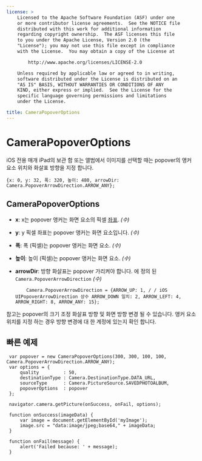```yaml
---
license: >
    Licensed to the Apache Software Foundation (ASF) under one
    or more contributor license agreements.  See the NOTICE file
    distributed with this work for additional information
    regarding copyright ownership.  The ASF licenses this file
    to you under the Apache License, Version 2.0 (the
    "License"); you may not use this file except in compliance
    with the License.  You may obtain a copy of the License at

        http://www.apache.org/licenses/LICENSE-2.0

    Unless required by applicable law or agreed to in writing,
    software distributed under the License is distributed on an
    "AS IS" BASIS, WITHOUT WARRANTIES OR CONDITIONS OF ANY
    KIND, either express or implied.  See the License for the
    specific language governing permissions and limitations
    under the License.

title: CameraPopoverOptions
---
```


# CameraPopoverOptions

iOS 전용 매개 iPad의 보관 함 또는 앨범에서 이미지를 선택할 때는 popover의 앵커 요소 위치와 화살표 방향을 지정 합니다.

    {x: 0, y: 32, 폭: 320, 높이: 480, arrowDir: Camera.PopoverArrowDirection.ARROW_ANY};
    

## CameraPopoverOptions

*   **x**: x는 popover 앵커는 화면 요소의 픽셀 [좌표](../../geolocation/Coordinates/coordinates.html). *(수)*

*   **y**: y 픽셀 좌표는 popover 앵커는 화면 요소입니다. *(수)*

*   **폭**: 폭 (픽셀)는 popover 앵커는 화면 요소. *(수)*

*   **높이**: 높이 (픽셀)는 popover 앵커는 화면 요소. *(수)*

*   **arrowDir**: 방향 화살표는 popover 가리켜야 합니다. 에 정의 된 `Camera.PopoverArrowDirection` *(수)* 
    
            Camera.PopoverArrowDirection = {ARROW_UP: 1, / / iOS UIPopoverArrowDirection 상수 ARROW_DOWN 일치: 2, ARROW_LEFT: 4, ARROW_RIGHT: 8, ARROW_ANY: 15};
        

참고는 popover의 크기 조정 화살표 방향 및 화면 방향 변경 될 수 있습니다. 앵커 요소 위치를 지정 하는 경우 방향 변경에 대 한 계정에 있는지 확인 합니다.

## 빠른 예제

     var popover = new CameraPopoverOptions(300, 300, 100, 100, Camera.PopoverArrowDirection.ARROW_ANY);
     var options = {
         quality         : 50,
         destinationType : Camera.DestinationType.DATA_URL,
         sourceType      : Camera.PictureSource.SAVEDPHOTOALBUM,
         popoverOptions  : popover
     };
    
     navigator.camera.getPicture(onSuccess, onFail, options);
    
     function onSuccess(imageData) {
         var image = document.getElementById('myImage');
         image.src = "data:image/jpeg;base64," + imageData;
     }
    
     function onFail(message) {
         alert('Failed because: ' + message);
     }